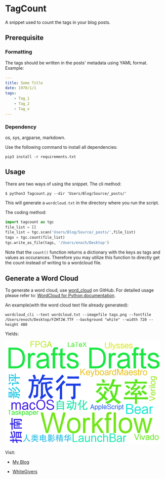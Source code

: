 # TagCount

A snippet used to count the tags in your blog posts.

## Prerequisite

### Formatting

The tags should be written in the posts' metadata using YAML format. Example:

```yaml
---
title: Some Title
date: 1970/1/1
tags:
	- Tag_1
	- Tag_2
	- Tag_x
---

```

### Dependency

os, sys, argparse, markdown.

Use the following command to install all dependencies:

```
pip3 install -r requirements.txt
```

## Usage

There are two ways of using the snippet. The cli method:

```shell
$ python3 Tagcount.py --dir 'Users/Blog/Source/_posts/'
```

This will generate a `wordcloud.txt` in the directory where you run the script.

The coding method:

```python
import tagcount as tgc
file_list = []
file_list = tgc.scan('Users/Blog/Source/_posts/',file_list)
tags = tgc.count(file_list)
tgc.write_as_file(tags, '/Users/enoch/Desktop')
```

Note that the `count()` function returns a dictionary with the keys as tags and values as occurances. Therefore you may utilize this function to directly get the count instead of writing to a wordcloud file.

## Generate a Word Cloud

To generate a word cloud, use [word_cloud](https://github.com/amueller/word_cloud) on GitHub. For detailed usage please refer to: [WordCloud for Python documentation](https://amueller.github.io/word_cloud/index.html).

An example(with the word cloud text file already generated): 

```shell
wordcloud_cli --text wordcloud.txt --imagefile tags.png --fontfile /Users/enoch/Desktop/FZHTJW.TTF --background "white" --width 720 --height 480 
```

Yields:

![tags](imgs/tags.png)

Visit:

- [My Blog](https://enoch2090.me)

- [WhiteGivers](https://whitegivers.com)